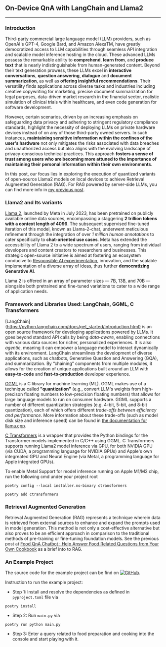 ## On-Device QnA with LangChain and Llama2
------------
### Introduction 
Third-party commercial large language model (LLM) providers, such as OpenAI's GPT-4, Google Bard, and Amazon AlexaTM, have greatly democratized access to LLM capabilities through seamless API integration and scalable model inference hosting in the cloud. These advanced LLMs possess the remarkable ability to **comprehend**, **learn from**, and **produce text** that is nearly indistinguishable from human-generated content. Beyond their text generation prowess, these LLMs excel in **interactive conversations**, **question answering**, **dialogue** and **document summarization**, as well as **offering insightful recommendations**. Their versatility finds applications across diverse tasks and industries including creative copywriting for marketing, precise document summarization for legal purposes, data-driven market research in the financial sector, realistic simulation of clinical trials within healthcare, and even code generation for software development.

However, certain scenarios, driven by an increasing emphasis on safeguarding data privacy and adhering to stringent regulatory compliance standards, highlight the necessity of deploying LLMs on private hardware devices instead of on any of those third-party owned servers. In such instances, **maintaining sensitive information within the confines of the user's hardware** not only mitigates the risks associated with data breaches and unauthorized access but also aligns with the evolving landscape of privacy-conscious technical practices. This approach **fosters a sense of trust among users who are becoming more attuned to the importance of maintaining their personal information within their own environments**.

In this post, our focus lies in exploring the execution of quantized variants of open-source Llama2 models on local devices to achieve Retrieval Augmented Generation (RAG). For RAG powered by server-side LLMs, you can find more info in [my previous post](https://bearbearyu1223.github.io/chatbot/2023/07/31/food-qna-on-server-llm.html). 

### Llama2 and Its variants 
[Llama 2](https://ai.meta.com/resources/models-and-libraries/llama/), launched by Meta in July 2023, has been pretrained on publicly available online data sources, encompassing a staggering **2 trillion tokens with a context length of 4096**. The subsequent supervised fine-tuned iteration of this model, known as Llama-2-chat, underwent meticulous refinement through the integration of over *1 million human annotations* to cater specifically to **chat-oriented use cases**. Meta has extended the accessibility of Llama 2 to a wide spectrum of users, ranging from individual developers and content creators to researchers and businesses. This strategic open-source initiative is aimed at fostering an ecosystem conducive to [Responsible AI experimentation](https://ai.meta.com/static-resource/responsible-use-guide/), innovation, and the scalable implementation of a diverse array of ideas, thus further **democratizing Generative AI**.

Llama 2 is offered in an array of parameter sizes — 7B, 13B, and 70B — alongside both pretrained and fine-tuned variations to cater to a wide range of application needs.

### Framework and Libraries Used: LangChain, GGML, C Transformers 
[LangChain]{https://python.langchain.com/docs/get_started/introduction.html} is an open source framework for developing applications powered by LLMs. It goes beyond standard API calls by being *data-aware*, enabling connections with various data sources for richer, personalized experiences. It is also *agentic*, meaning it can empower a language model to interact dynamically with its environment. LangChain streamlines the development of diverse applications, such as chatbots, Generative Question and Answering (GQA), and summarization. By “chaining” components from multiple modules, it allows for the creation of unique applications built around an LLM with **easy-to-code** and **fast-to-production** developer experience. 


[GGML](https://github.com/ggerganov/ggml) is a C library for machine learning (ML). GGML makes use of a technique called **"quantization"** (e.g., convert LLM's weights from high-precison floating numbers to low-precision floating numbers) that allows for large language models to run on consumer hardware. GGML supports a number of different quantization strategies (e.g. 4-bit, 5-bit, and 8-bit quantization), each of which offers different *trade-offs between efficiency and performance*. More information about these trade-offs (such as model disk size and inference speed) can be found in [the documentation for llama.cpp](https://github.com/ggerganov/llama.cpp). 

[C Transformers](https://github.com/marella/ctransformers) is a wrapper that provides the Python bindings for the Transformer models implemented in C/C++ using GGML. 
C Transformers supports running Llama2 model inference via GPU, for both NVIDIA GPU (via CUDA, a programming language for NVIDIA GPUs) and Apple's own integreated GPU and Neural Engine (via Metal, a programming language for Apple integrated GPUs).

To enable Metal Support for model inference running on Apple M1/M2 chip, run the following cmd under your project root
~~~
poetry config --local installer.no-binary ctransformers

poetry add ctransformers 
~~~

### Retrieval Augmented Generation
Retrieval Augmented Generation (RAG) represents a technique wherein data is retrieved from external sources to enhance and expand the prompts used in model generation. This method is not only a cost-effective alternative but also proves to be an efficient approach in comparison to the traditional methods of pre-training or fine-tuning foundation models.
See the previous post at [Food QnA Chatbot : Help Answer Food Related Questions from Your Own Cookbook](https://bearbearyu1223.github.io/chatbot/2023/07/31/food-qna-on-server-llm.html) as a brief into to RAG. 

### An Example Project 
The source code for the example project can be find on [![GitHub](https://img.shields.io/badge/github-%23121011.svg?style=for-the-badge&logo=github&logoColor=white)](https://github.com/bearbearyu1223/langchain_playground/tree/main/food_qna_on_device). 

Instruction to run the example project:
* Step 1: Install and resolve the dependencies as defined in `pyproject.toml` file via
~~~
poetry install
~~~
* Step 2: Run `main.py` via 
~~~
poetry run python main.py
~~~ 
* Step 3: Enter a query related to food preparation and cooking into the console and start playing with it. 
